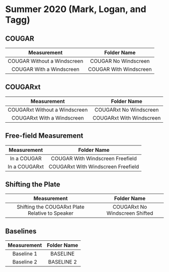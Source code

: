 # Summer 2020 (Mark, Logan, and Tagg)

## COUGAR

|                 **Measurement**                 	|         **Folder Name**      	  |
|:---------------------------:	|:----------------------:	|
| COUGAR Without a Windscreen 	|  COUGAR No Windscreen  	|
|   COUGAR With a Windscreen  	| COUGAR With Windscreen 	|

## COUGARxt

|                 **Measurement**                 	|         **Folder Name**      	  |
|:-----------------------------:	|:------------------------:	|
| COUGARxt Without a Windscreen 	|  COUGARxt No Windscreen  	|
|   COUGARxt With a Windscreen  	| COUGARxt With Windscreen 	|

## Free-field Measurement

|                 **Measurement**                 	|         **Folder Name**      	  |
|:-------------:	|:----------------------------------:	|
|  In a COUGAR  	|  COUGAR With Windscreen Freefield  	|
| In a COUGARxt 	| COUGARxt With Windscreen Freefield 	|

## Shifting the Plate

|                 **Measurement**                 	|         **Folder Name**      	  |
|:-----------------------------------------------:	|:------------------------------:	|
| Shifting the COUGARxt Plate Relative to Speaker 	| COUGARxt No Windscreen Shifted 	|

## Baselines

|                 **Measurement**                 	|         **Folder Name**      	  |
|:-----------:	|:-----------:	|
|  Baseline 1 	|   BASELINE  	|
|  Baseline 2 	|  BASELINE 2 	|
